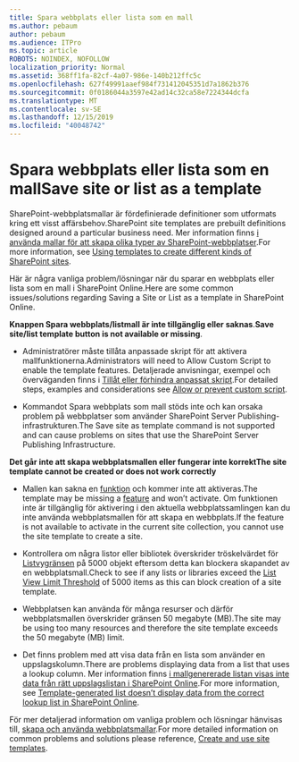 ```yaml
---
title: Spara webbplats eller lista som en mall
ms.author: pebaum
author: pebaum
ms.audience: ITPro
ms.topic: article
ROBOTS: NOINDEX, NOFOLLOW
localization_priority: Normal
ms.assetid: 368ff1fa-82cf-4a07-986e-140b212ffc5c
ms.openlocfilehash: 627f49991aaef984f731412045351d7a1862b376
ms.sourcegitcommit: 0f0186044a3597e42ad14c32ca58e7224344dcfa
ms.translationtype: MT
ms.contentlocale: sv-SE
ms.lasthandoff: 12/15/2019
ms.locfileid: "40048742"
---
```

# <a name="save-site-or-list-as-a-template"></a><span data-ttu-id="a2b22-102">Spara webbplats eller lista som en mall</span><span class="sxs-lookup"><span data-stu-id="a2b22-102">Save site or list as a template</span></span>

<span data-ttu-id="a2b22-103">SharePoint-webbplatsmallar är fördefinierade definitioner som utformats kring ett visst affärsbehov.</span><span class="sxs-lookup"><span data-stu-id="a2b22-103">SharePoint site templates are prebuilt definitions designed around a particular business need.</span></span> <span data-ttu-id="a2b22-104">Mer information finns [i använda mallar för att skapa olika typer av SharePoint-webbplatser](https://support.office.com/article/using-templates-to-create-different-kinds-of-sharepoint-sites-449eccec-ff99-4cf3-b62e-dcfee37e8da4).</span><span class="sxs-lookup"><span data-stu-id="a2b22-104">For more information, see [Using templates to create different kinds of SharePoint sites](https://support.office.com/article/using-templates-to-create-different-kinds-of-sharepoint-sites-449eccec-ff99-4cf3-b62e-dcfee37e8da4).</span></span>

<span data-ttu-id="a2b22-105">Här är några vanliga problem/lösningar när du sparar en webbplats eller lista som en mall i SharePoint Online.</span><span class="sxs-lookup"><span data-stu-id="a2b22-105">Here are some common issues/solutions regarding Saving a Site or List as a template in SharePoint Online.</span></span>

<span data-ttu-id="a2b22-106">**Knappen Spara webbplats/listmall är inte tillgänglig eller saknas**.</span><span class="sxs-lookup"><span data-stu-id="a2b22-106">**Save site/list template button is not available or missing**.</span></span> 

- <span data-ttu-id="a2b22-107">Administratörer måste tillåta anpassade skript för att aktivera mallfunktionerna.</span><span class="sxs-lookup"><span data-stu-id="a2b22-107">Administrators will need to Allow Custom Script to enable the template features.</span></span> <span data-ttu-id="a2b22-108">Detaljerade anvisningar, exempel och överväganden finns i [Tillåt eller förhindra anpassat skript](https://docs.microsoft.com/sharepoint/allow-or-prevent-custom-script).</span><span class="sxs-lookup"><span data-stu-id="a2b22-108">For detailed steps, examples and considerations see [Allow or prevent custom script](https://docs.microsoft.com/sharepoint/allow-or-prevent-custom-script).</span></span>


- <span data-ttu-id="a2b22-109">Kommandot Spara webbplats som mall stöds inte och kan orsaka problem på webbplatser som använder SharePoint Server Publishing-infrastrukturen.</span><span class="sxs-lookup"><span data-stu-id="a2b22-109">The Save site as template command is not supported and can cause problems on sites that use the SharePoint Server Publishing Infrastructure.</span></span>


<span data-ttu-id="a2b22-110">**Det går inte att skapa webbplatsmallen eller fungerar inte korrekt**</span><span class="sxs-lookup"><span data-stu-id="a2b22-110">**The site template cannot be created or does not work correctly**</span></span>

- <span data-ttu-id="a2b22-111">Mallen kan sakna en [funktion](https://social.technet.microsoft.com/wiki/contents/articles/14423.sharepoint-2013-existing-features-guid.aspx) och kommer inte att aktiveras.</span><span class="sxs-lookup"><span data-stu-id="a2b22-111">The template may be missing a [feature](https://social.technet.microsoft.com/wiki/contents/articles/14423.sharepoint-2013-existing-features-guid.aspx) and won’t activate.</span></span> <span data-ttu-id="a2b22-112">Om funktionen inte är tillgänglig för aktivering i den aktuella webbplatssamlingen kan du inte använda webbplatsmallen för att skapa en webbplats.</span><span class="sxs-lookup"><span data-stu-id="a2b22-112">If the feature is not available to activate in the current site collection, you cannot use the site template to create a site.</span></span>


- <span data-ttu-id="a2b22-113">Kontrollera om några listor eller bibliotek överskrider tröskelvärdet för [Listvygränsen](https://support.office.com/article/Manage-large-lists-and-libraries-in-SharePoint-B8588DAE-9387-48C2-9248-C24122F07C59) på 5000 objekt eftersom detta kan blockera skapandet av en webbplatsmall.</span><span class="sxs-lookup"><span data-stu-id="a2b22-113">Check to see if any lists or libraries exceed the [List View Limit Threshold](https://support.office.com/article/Manage-large-lists-and-libraries-in-SharePoint-B8588DAE-9387-48C2-9248-C24122F07C59) of 5000 items as this can block creation of a site template.</span></span>


- <span data-ttu-id="a2b22-114">Webbplatsen kan använda för många resurser och därför webbplatsmallen överskrider gränsen 50 megabyte (MB).</span><span class="sxs-lookup"><span data-stu-id="a2b22-114">The site may be using too many resources and therefore the site template exceeds the 50 megabyte (MB) limit.</span></span>


- <span data-ttu-id="a2b22-115">Det finns problem med att visa data från en lista som använder en uppslagskolumn.</span><span class="sxs-lookup"><span data-stu-id="a2b22-115">There are problems displaying data from a list that uses a lookup column.</span></span> <span data-ttu-id="a2b22-116">Mer information finns [i mallgenererade listan visas inte data från rätt uppslagslistan i SharePoint Online](https://docs.microsoft.com/sharepoint/support/lists-and-libraries/template-generated-list-incorrect-data).</span><span class="sxs-lookup"><span data-stu-id="a2b22-116">For more information, see [Template-generated list doesn’t display data from the correct lookup list in SharePoint Online](https://docs.microsoft.com/sharepoint/support/lists-and-libraries/template-generated-list-incorrect-data).</span></span>


<span data-ttu-id="a2b22-117">För mer detaljerad information om vanliga problem och lösningar hänvisas till, [skapa och använda webbplatsmallar](https://support.office.com/article/Create-and-use-site-templates-60371B0F-00E0-4C49-A844-34759EBDD989).</span><span class="sxs-lookup"><span data-stu-id="a2b22-117">For more detailed information on common problems and solutions please reference, [Create and use site templates](https://support.office.com/article/Create-and-use-site-templates-60371B0F-00E0-4C49-A844-34759EBDD989).</span></span>

